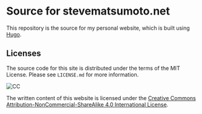 # Source for stevematsumoto.net

This repository is the source for my personal website, which is built using
[Hugo](https://gohugo.io).

## Licenses

The source code for this site is distributed under the terms of the MIT License.
Please see `LICENSE.md` for more information.

![CC](https://i.creativecommons.org/l/by-nc-sa/4.0/88x31.png)

The written content of this website is licensed under the [Creative Commons
Attribution-NonCommercial-ShareAlike 4.0 International
License](https://creativecommons.org/licenses/by-nc-sa/4.0/).
